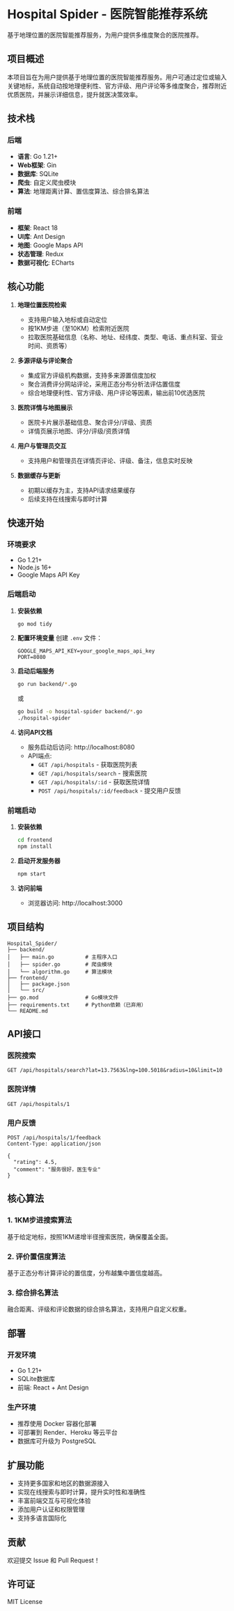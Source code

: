 # Hospital Spider - 医院智能推荐系统

基于地理位置的医院智能推荐服务，为用户提供多维度聚合的医院推荐。

## 项目概述

本项目旨在为用户提供基于地理位置的医院智能推荐服务。用户可通过定位或输入关键地标，系统自动按地理便利性、官方评级、用户评论等多维度聚合，推荐附近优质医院，并展示详细信息，提升就医决策效率。

## 技术栈

### 后端
- **语言**: Go 1.21+
- **Web框架**: Gin
- **数据库**: SQLite
- **爬虫**: 自定义爬虫模块
- **算法**: 地理距离计算、置信度算法、综合排名算法

### 前端
- **框架**: React 18
- **UI库**: Ant Design
- **地图**: Google Maps API
- **状态管理**: Redux
- **数据可视化**: ECharts

## 核心功能

1. **地理位置医院检索**
   - 支持用户输入地标或自动定位
   - 按1KM步进（至10KM）检索附近医院
   - 拉取医院基础信息（名称、地址、经纬度、类型、电话、重点科室、营业时间、资质等）

2. **多源评级与评论聚合**
   - 集成官方评级机构数据，支持多来源置信度加权
   - 聚合消费评分网站评论，采用正态分布分析法评估置信度
   - 综合地理便利性、官方评级、用户评论等因素，输出前10优选医院

3. **医院详情与地图展示**
   - 医院卡片展示基础信息、聚合评分/评级、资质
   - 详情页展示地图、评分/评级/资质详情

4. **用户与管理员交互**
   - 支持用户和管理员在详情页评论、评级、备注，信息实时反映

5. **数据缓存与更新**
   - 初期以缓存为主，支持API请求结果缓存
   - 后续支持在线搜索与即时计算

## 快速开始

### 环境要求
- Go 1.21+
- Node.js 16+
- Google Maps API Key

### 后端启动

1. **安装依赖**
   ```bash
   go mod tidy
   ```

2. **配置环境变量**
   创建 `.env` 文件：
   ```
   GOOGLE_MAPS_API_KEY=your_google_maps_api_key
   PORT=8080
   ```

3. **启动后端服务**
   ```bash
   go run backend/*.go
   ```
   或
   ```bash
   go build -o hospital-spider backend/*.go
   ./hospital-spider
   ```

4. **访问API文档**
   - 服务启动后访问: http://localhost:8080
   - API端点:
     - `GET /api/hospitals` - 获取医院列表
     - `GET /api/hospitals/search` - 搜索医院
     - `GET /api/hospitals/:id` - 获取医院详情
     - `POST /api/hospitals/:id/feedback` - 提交用户反馈

### 前端启动

1. **安装依赖**
   ```bash
   cd frontend
   npm install
   ```

2. **启动开发服务器**
   ```bash
   npm start
   ```

3. **访问前端**
   - 浏览器访问: http://localhost:3000

## 项目结构

```
Hospital_Spider/
├── backend/
│   ├── main.go          # 主程序入口
│   ├── spider.go        # 爬虫模块
│   └── algorithm.go     # 算法模块
├── frontend/
│   ├── package.json
│   └── src/
├── go.mod               # Go模块文件
├── requirements.txt     # Python依赖（已弃用）
└── README.md
```

## API接口

### 医院搜索
```
GET /api/hospitals/search?lat=13.7563&lng=100.5018&radius=10&limit=10
```

### 医院详情
```
GET /api/hospitals/1
```

### 用户反馈
```
POST /api/hospitals/1/feedback
Content-Type: application/json

{
  "rating": 4.5,
  "comment": "服务很好，医生专业"
}
```

## 核心算法

### 1. 1KM步进搜索算法
基于给定地标，按照1KM递增半径搜索医院，确保覆盖全面。

### 2. 评价置信度算法
基于正态分布计算评论的置信度，分布越集中置信度越高。

### 3. 综合排名算法
融合距离、评级和评论数据的综合排名算法，支持用户自定义权重。

## 部署

### 开发环境
- Go 1.21+
- SQLite数据库
- 前端: React + Ant Design

### 生产环境
- 推荐使用 Docker 容器化部署
- 可部署到 Render、Heroku 等云平台
- 数据库可升级为 PostgreSQL

## 扩展功能

- 支持更多国家和地区的数据源接入
- 实现在线搜索与即时计算，提升实时性和准确性
- 丰富前端交互与可视化体验
- 添加用户认证和权限管理
- 支持多语言国际化

## 贡献

欢迎提交 Issue 和 Pull Request！

## 许可证

MIT License 